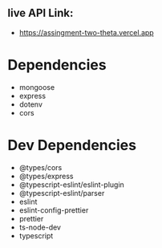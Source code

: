 ## live API Link:

- https://assingment-two-theta.vercel.app

# Dependencies

- mongoose
- express
- dotenv
- cors

# Dev Dependencies

- @types/cors
- @types/express
- @typescript-eslint/eslint-plugin
- @typescript-eslint/parser
- eslint
- eslint-config-prettier
- prettier
- ts-node-dev
- typescript
